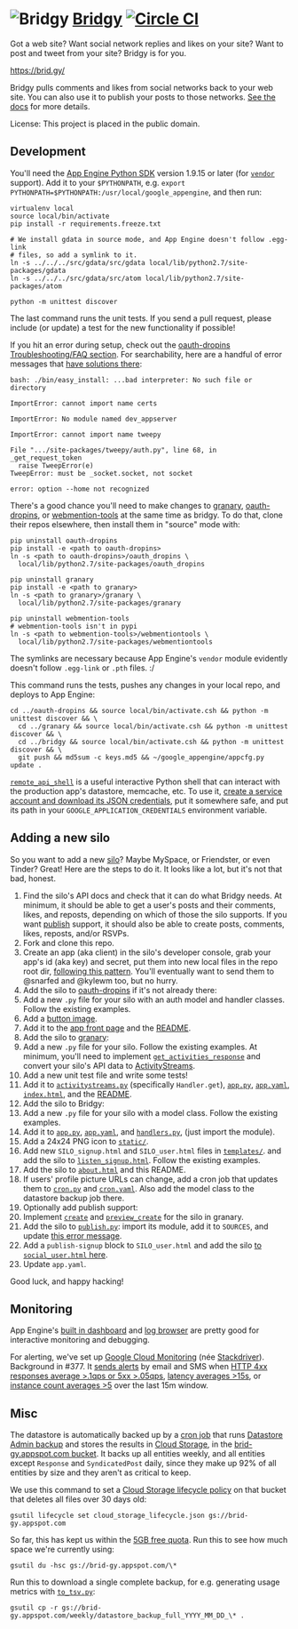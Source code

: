 ![Bridgy](https://raw.github.com/snarfed/bridgy/master/static/bridgy_logo_thumb.jpg) [Bridgy](https://brid.gy/) [![Circle CI](https://circleci.com/gh/snarfed/bridgy.svg?style=svg)](https://circleci.com/gh/snarfed/bridgy)
===

Got a web site? Want social network replies and likes on your site? Want to post and tweet from your site? Bridgy is for you.

https://brid.gy/

Bridgy pulls comments and likes from social networks back to your web site. You
can also use it to publish your posts to those networks.
[See the docs](https://brid.gy/about) for more details.

License: This project is placed in the public domain.


Development
---
You'll need the
[App Engine Python SDK](https://cloud.google.com/appengine/downloads#Google_App_Engine_SDK_for_Python)
version 1.9.15 or later (for
[`vendor`](https://cloud.google.com/appengine/docs/python/tools/libraries27#vendoring)
support). Add it to your `$PYTHONPATH`, e.g.
`export PYTHONPATH=$PYTHONPATH:/usr/local/google_appengine`, and then run:

```
virtualenv local
source local/bin/activate
pip install -r requirements.freeze.txt

# We install gdata in source mode, and App Engine doesn't follow .egg-link
# files, so add a symlink to it.
ln -s ../../../src/gdata/src/gdata local/lib/python2.7/site-packages/gdata
ln -s ../../../src/gdata/src/atom local/lib/python2.7/site-packages/atom

python -m unittest discover
```

The last command runs the unit tests. If you send a pull request, please include
(or update) a test for the new functionality if possible!

If you hit an error during setup, check out the [oauth-dropins Troubleshooting/FAQ section](https://github.com/snarfed/oauth-dropins#troubleshootingfaq). For searchability, here are a handful of error messages that [have solutions there](https://github.com/snarfed/oauth-dropins#troubleshootingfaq):

```
bash: ./bin/easy_install: ...bad interpreter: No such file or directory

ImportError: cannot import name certs

ImportError: No module named dev_appserver

ImportError: cannot import name tweepy

File ".../site-packages/tweepy/auth.py", line 68, in _get_request_token
  raise TweepError(e)
TweepError: must be _socket.socket, not socket

error: option --home not recognized
```

There's a good chance you'll need to make changes to
[granary](https://github.com/snarfed/granary),
[oauth-dropins](https://github.com/snarfed/oauth-dropins), or
[webmention-tools](https://github.com/snarfed/webmention-tools) at the same time
as bridgy. To do that, clone their repos elsewhere, then install them in
"source" mode with:

```
pip uninstall oauth-dropins
pip install -e <path to oauth-dropins>
ln -s <path to oauth-dropins>/oauth_dropins \
  local/lib/python2.7/site-packages/oauth_dropins

pip uninstall granary
pip install -e <path to granary>
ln -s <path to granary>/granary \
  local/lib/python2.7/site-packages/granary

pip uninstall webmention-tools
# webmention-tools isn't in pypi
ln -s <path to webmention-tools>/webmentiontools \
  local/lib/python2.7/site-packages/webmentiontools
```

The symlinks are necessary because App Engine's `vendor` module evidently
doesn't follow `.egg-link` or `.pth` files. :/

This command runs the tests, pushes any changes in your local repo, and
deploys to App Engine:

```shell
cd ../oauth-dropins && source local/bin/activate.csh && python -m unittest discover && \
  cd ../granary && source local/bin/activate.csh && python -m unittest discover && \
  cd ../bridgy && source local/bin/activate.csh && python -m unittest discover && \
  git push && md5sum -c keys.md5 && ~/google_appengine/appcfg.py update .
```

[`remote_api_shell`](https://cloud.google.com/appengine/docs/python/tools/remoteapi#using_the_remote_api_shell)
is a useful interactive Python shell that can interact with the production app's
datastore, memcache, etc. To use it,
[create a service account and download its JSON credentials](https://console.developers.google.com/project/brid-gy/apiui/credential),
put it somewhere safe, and put its path in your `GOOGLE_APPLICATION_CREDENTIALS`
environment variable.


Adding a new silo
---
So you want to add a new [silo](http://indiewebcamp.com/silo)? Maybe MySpace, or
Friendster, or even Tinder? Great! Here are the steps to do it. It looks like a
lot, but it's not that bad, honest.

1. Find the silo's API docs and check that it can do what Bridgy needs. At
minimum, it should be able to get a user's posts and their comments, likes, and
reposts, depending on which of those the silo supports. If you want
[publish](https://www.brid.gy/about#publish) support, it should also be able to
create posts, comments, likes, reposts, and/or RSVPs.
1. Fork and clone this repo.
1. Create an app (aka client) in the silo's developer console, grab your app's id
(aka key) and secret, put them into new local files in the repo root dir,
[following this pattern](https://github.com/snarfed/oauth-dropins/blob/master/oauth_dropins/appengine_config.py).
You'll eventually want to send them to @snarfed and @kylewm too, but no hurry.
1. Add the silo to [oauth-dropins](https://github.com/snarfed/oauth-dropins) if
   it's not already there:
  1. Add a new `.py` file for your silo with an auth model and handler classes.
    Follow the existing examples.
  1. Add a [button image](https://github.com/snarfed/oauth-dropins/tree/master/oauth_dropins/static).
  1. Add it to the
  [app front page](https://github.com/snarfed/oauth-dropins/blob/master/templates/index.html)
  and the [README](https://github.com/snarfed/oauth-dropins/blob/master/README.md).
1. Add the silo to [granary](https://github.com/snarfed/granary):
  1. Add a new `.py` file for your silo. Follow the existing examples. At
     minimum, you'll need to implement
     [`get_activities_response`](https://github.com/snarfed/granary/blob/845afbbd521f7ba43b3339bcc1ce3afddd205047/granary/source.py#L137)
     and convert your silo's API data to [ActivityStreams](http://activitystrea.ms/).
  1. Add a new unit test file and write some tests!
  1. Add it to
  [`activitystreams.py`](https://github.com/snarfed/granary/blob/master/activitystreams.py)
  (specifically `Handler.get`),
  [`app.py`](https://github.com/snarfed/granary/blob/master/app.py),
  [`app.yaml`](https://github.com/snarfed/granary/blob/master/app.yaml),
  [`index.html`](https://github.com/snarfed/granary/blob/master/granary/templates/index.html),
  and the
  [README](https://github.com/snarfed/granary/blob/master/README.md).
1. Add the silo to Bridgy:
  1. Add a new `.py` file for your silo with a model class. Follow the existing
  examples.
  1. Add it to
  [`app.py`](https://github.com/snarfed/granary/blob/master/app.py),
  [`app.yaml`](https://github.com/snarfed/granary/blob/master/app.yaml), and
  [`handlers.py`](https://github.com/snarfed/granary/blob/master/handlers.py),
  (just import the module).
  1. Add a 24x24 PNG icon to [`static/`](https://github.com/snarfed/granary/tree/master/static).
  1. Add new `SILO_signup.html` and `SILO_user.html` files in
  [`templates/`](https://github.com/snarfed/granary/tree/master/templates).
  and add the silo to
  [`listen_signup.html`](https://github.com/snarfed/bridgy/blob/master/templates/listen_signup.html).
  Follow the existing examples.
  1. Add the silo to
  [`about.html`](https://github.com/snarfed/granary/blob/master/templates/about.html) and this README.
  1. If users' profile picture URLs can change, add a cron job that updates them
  to [`cron.py`](https://github.com/snarfed/granary/blob/master/cron.py) and
  [`cron.yaml`](https://github.com/snarfed/granary/blob/master/cron.yaml). Also
  add the model class to the datastore backup job there.
1. Optionally add publish support:
  1. Implement
  [`create`](https://github.com/snarfed/granary/blob/845afbbd521f7ba43b3339bcc1ce3afddd205047/granary/source.py#L223) and
  [`preview_create`](https://github.com/snarfed/granary/blob/845afbbd521f7ba43b3339bcc1ce3afddd205047/granary/source.py#L247)
  for the silo in granary.
  1. Add the silo to
  [`publish.py`](https://github.com/snarfed/bridgy/blob/publish.py): import its
  module, add it to `SOURCES`, and update
  [this error message](https://github.com/snarfed/bridgy/blob/424bbb28c769eea5636534aba5791e868d63b987/publish.py#L130).
  1. Add a `publish-signup` block to `SILO_user.html` and add the silo
  [to `social_user.html` here](https://github.com/snarfed/bridgy/blob/424bbb28c769eea5636534aba5791e868d63b987/templates/social_user.html#L51).
  1. Update `app.yaml`.

Good luck, and happy hacking!


Monitoring
---

App Engine's [built in dashboard](https://appengine.google.com/dashboard?&app_id=s~brid-gy) and [log browser](https://console.developers.google.com/project/brid-gy/logs) are pretty good for interactive monitoring and debugging.

For alerting, we've set up [Google Cloud Monitoring](https://app.google.stackdriver.com/services/app-engine/brid-gy/) (née [Stackdriver](http://en.wikipedia.org/wiki/Stackdriver)). Background in #377. It [sends alerts](https://app.google.stackdriver.com/policy-advanced) by email and SMS when [HTTP 4xx responses average >.1qps or 5xx >.05qps](https://app.google.stackdriver.com/policy-advanced/650c6f24-17c1-41ac-afda-90a1e56e82c1), [latency averages >15s](https://app.google.stackdriver.com/policy-advanced/2c0006f3-7040-4323-b105-8d24b3266ac6), or [instance count averages >5](https://app.google.stackdriver.com/policy-advanced/5cf96390-dc53-4166-b002-4c3b6934f4c3) over the last 15m window.


Misc
---
The datastore is automatically backed up by a
[cron job](https://developers.google.com/appengine/articles/scheduled_backups)
that runs
[Datastore Admin backup](https://developers.google.com/appengine/docs/adminconsole/datastoreadmin#backup_and_restore)
and stores the results in
[Cloud Storage](https://developers.google.com/storage/docs/), in the
[brid-gy.appspot.com bucket](https://console.developers.google.com/project/apps~brid-gy/storage/brid-gy.appspot.com/).
It backs up all entities weekly, and all entities except `Response` and
`SyndicatedPost` daily, since they make up 92% of all entities by size and
they aren't as critical to keep.

We use this command to set a
[Cloud Storage lifecycle policy](https://developers.google.com/storage/docs/lifecycle)
on that bucket that deletes all files over 30 days old:

```
gsutil lifecycle set cloud_storage_lifecycle.json gs://brid-gy.appspot.com
```

So far, this has kept us within the
[5GB free quota](https://developers.google.com/appengine/docs/quotas#Default_Gcs_Bucket).
Run this to see how much space we're currently using:

```
gsutil du -hsc gs://brid-gy.appspot.com/\*
```

Run this to download a single complete backup, for e.g. generating usage metrics
with [`to_tsv.py`](https://github.com/snarfed/bridgy/blob/master/scripts/to_tsv.py):

```
gsutil cp -r gs://brid-gy.appspot.com/weekly/datastore_backup_full_YYYY_MM_DD_\* .
```
